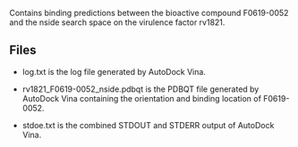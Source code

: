 Contains binding predictions between the bioactive compound F0619-0052 and the nside search space on the virulence factor rv1821.

## Files

- log.txt is the log file generated by AutoDock Vina.

- rv1821_F0619-0052_nside.pdbqt is the PDBQT file generated by AutoDock Vina containing the orientation and binding location of F0619-0052.

- stdoe.txt is the combined STDOUT and STDERR output of AutoDock Vina.

